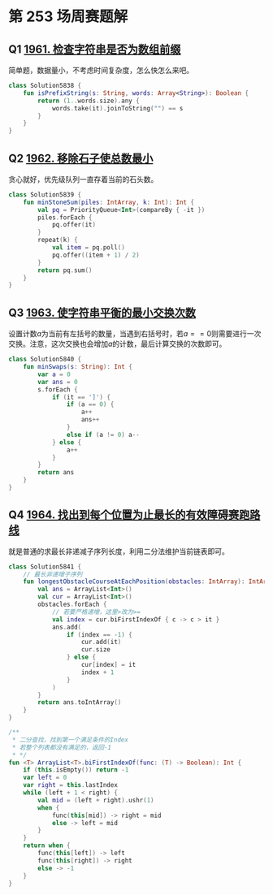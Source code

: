 # 第 253 场周赛题解

## Q1 [1961. 检查字符串是否为数组前缀](https://leetcode-cn.com/problems/check-if-string-is-a-prefix-of-array/)

简单题，数据量小，不考虑时间复杂度，怎么快怎么来吧。

```kotlin
class Solution5838 {
    fun isPrefixString(s: String, words: Array<String>): Boolean {
        return (1..words.size).any {
            words.take(it).joinToString("") == s
        }
    }
}
```

## Q2 [1962. 移除石子使总数最小](https://leetcode-cn.com/problems/remove-stones-to-minimize-the-total/)

贪心就好，优先级队列一直存着当前的石头数。

```kotlin
class Solution5839 {
    fun minStoneSum(piles: IntArray, k: Int): Int {
        val pq = PriorityQueue<Int>(compareBy { -it })
        piles.forEach {
            pq.offer(it)
        }
        repeat(k) {
            val item = pq.poll()
            pq.offer((item + 1) / 2)
        }
        return pq.sum()
    }
}
```

## Q3 [1963. 使字符串平衡的最小交换次数](https://leetcode-cn.com/problems/minimum-number-of-swaps-to-make-the-string-balanced/)

设置计数$a$为当前有左括号的数量，当遇到右括号时，若$a == 0$则需要进行一次交换。注意，这次交换也会增加$a$的计数，最后计算交换的次数即可。

```kotlin
class Solution5840 {
    fun minSwaps(s: String): Int {
        var a = 0
        var ans = 0
        s.forEach {
            if (it == ']') {
                if (a == 0) {
                    a++
                    ans++
                }
                else if (a != 0) a--
            } else {
                a++
            }
        }
        return ans
    }
}
```

## Q4 [1964. 找出到每个位置为止最长的有效障碍赛跑路线](https://leetcode-cn.com/problems/find-the-longest-valid-obstacle-course-at-each-position/)

就是普通的求最长非递减子序列长度，利用二分法维护当前链表即可。

```kotlin
class Solution5841 {
    // 最长非递增子序列
    fun longestObstacleCourseAtEachPosition(obstacles: IntArray): IntArray {
        val ans = ArrayList<Int>()
        val cur = ArrayList<Int>()
        obstacles.forEach {
            // 若要严格递增，这里>改为>=
            val index = cur.biFirstIndexOf { c -> c > it }
            ans.add(
                if (index == -1) {
                    cur.add(it)
                    cur.size
                } else {
                    cur[index] = it
                    index + 1
                }
            )
        }
        return ans.toIntArray()
    }
}

/**
 * 二分查找，找到第一个满足条件的Index
 * 若整个列表都没有满足的，返回-1
 * */
fun <T> ArrayList<T>.biFirstIndexOf(func: (T) -> Boolean): Int {
    if (this.isEmpty()) return -1
    var left = 0
    var right = this.lastIndex
    while (left + 1 < right) {
        val mid = (left + right).ushr(1)
        when {
            func(this[mid]) -> right = mid
            else -> left = mid
        }
    }
    return when {
        func(this[left]) -> left
        func(this[right]) -> right
        else -> -1
    }
}
```

